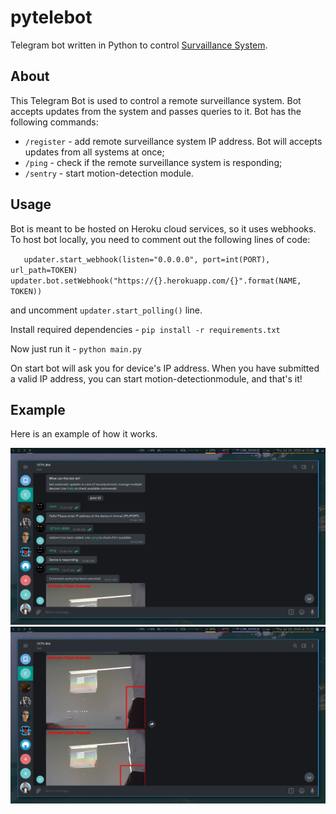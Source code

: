 # pytelebot
Telegram bot written in Python to control [Survaillance System](https://github.com/eliasxyz/homesentry).

## About
This Telegram Bot is used to control a remote surveillance system. Bot accepts updates from the system and passes queries to it. Bot has the following commands:
* `/register` - add remote surveillance system IP address. Bot will accepts updates from all systems at once;
* `/ping` - check if the remote surveillance system is responding;
* `/sentry` - start motion-detection module.

## Usage
Bot is meant to be hosted on Heroku cloud services, so it uses webhooks. To host bot locally, you need to comment out the following lines of code:

`    updater.start_webhook(listen="0.0.0.0",
                          port=int(PORT),
                          url_path=TOKEN)
    updater.bot.setWebhook("https://{}.herokuapp.com/{}".format(NAME, TOKEN))
`

and uncomment `updater.start_polling()` line.

Install required dependencies - `pip install -r requirements.txt`

Now just run it - `python main.py`

On start bot will ask you for device's IP address. When you have submitted a valid IP address, you can start motion-detectionmodule, and that's it!

## Example
Here is an example of how it works.

![TG Example](examples/1.jpg?raw=true "TG_Example_1")
![TG Example](examples/2.jpg?raw=true "TG_Example_1")

 

